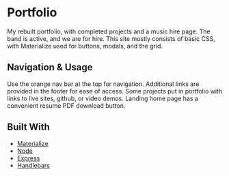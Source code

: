 # Portfolio
My rebuilt portfolio, with completed projects and a music hire page. The band is active, and we are for hire. This site mostly consists of basic CSS, with Materialize used for buttons, modals, and the grid.

## Navigation & Usage
Use the orange nav bar at the top for navigation. Additional links are provided in the footer for ease of access. Some projects put in portfolio with links to live sites, github, or video demos. Landing home page has a convenient resume PDF download button.

## Built With
* [Materialize](https://materializecss.com)
* [Node](https://nodejs.org/en/)
* [Express](https://expressjs.com)
* [Handlebars](https://handlebarsjs.com)
